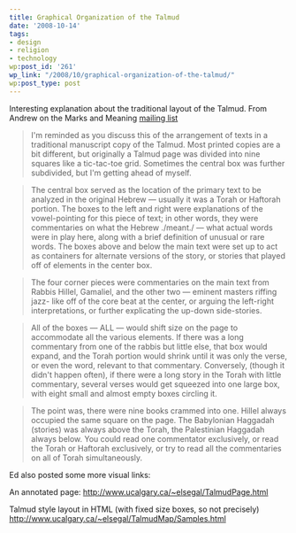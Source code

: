 ```yaml
---
title: Graphical Organization of the Talmud
date: '2008-10-14'
tags:
- design
- religion
- technology
wp:post_id: '261'
wp_link: "/2008/10/graphical-organization-of-the-talmud/"
wp:post_type: post
---
```


Interesting explanation about the traditional layout of the Talmud. From Andrew on the Marks and Meaning [mailing list](http://groups.google.com/group/marks-and-meaning?hl=en)

>

> I'm reminded as you discuss this of the arrangement of texts in a traditional manuscript copy of the Talmud. Most printed copies are a bit different, but originally a Talmud page was divided into nine squares like a tic-tac-toe grid. Sometimes the central box was further subdivided, but I'm getting ahead of myself.

> The central box served as the location of the primary text to be analyzed in the original Hebrew — usually it was a Torah or Haftorah portion. The boxes to the left and right were explanations of the vowel-pointing for this piece of text; in other words, they were commentaries on what the Hebrew ./meant./ — what actual words were in play here, along with a brief definition of unusual or rare words. The boxes above and below the main text were set up to act as containers for alternate versions of the story, or stories that played off of elements in the center box.

> The four corner pieces were commentaries on the main text from Rabbis Hillel, Gamaliel, and the other two — eminent masters riffing jazz- like off of the core beat at the center, or arguing the left-right interpretations, or further explicating the up-down side-stories.

> All of the boxes — ALL — would shift size on the page to accommodate all the various elements. If there was a long commentary from one of the rabbis but little else, that box would expand, and the Torah portion would shrink until it was only the verse, or even the word, relevant to that commentary. Conversely, (though it didn't happen often), if there were a long story in the Torah with little commentary, several verses would get squeezed into one large box, with eight small and almost empty boxes circling it.

> The point was, there were nine books crammed into one. Hillel always occupied the same square on the page. The Babylonian Haggadah (stories) was always above the Torah, the Palestinian Haggadah always below. You could read one commentator exclusively, or read the Torah or Haftorah exclusively, or try to read all the commentaries on all of Torah simultaneously.

Ed also posted some more visual links:

An annotated page:
http://www.ucalgary.ca/~elsegal/TalmudPage.html

Talmud style layout in HTML (with fixed size boxes, so not precisely)
http://www.ucalgary.ca/~elsegal/TalmudMap/Samples.html
